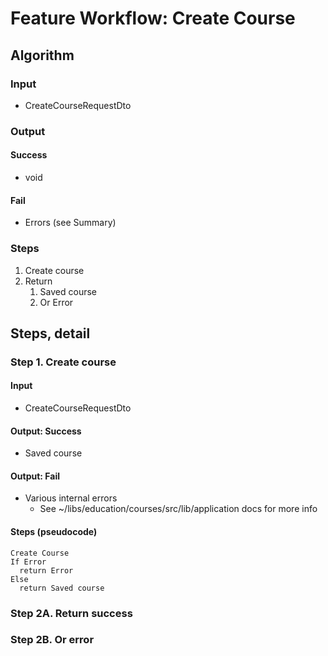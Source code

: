 # Feature Workflow: Create Course

## Algorithm

### Input

- CreateCourseRequestDto

### Output

#### Success

- void

#### Fail

- Errors (see Summary)

### Steps

1. Create course
2. Return
   1. Saved course
   2. Or Error

## Steps, detail

### Step 1. Create course

#### Input

- CreateCourseRequestDto

#### Output: Success

- Saved course

#### Output: Fail

- Various internal errors
  - See ~/libs/education/courses/src/lib/application docs for more info

#### Steps (pseudocode)

```
Create Course
If Error
  return Error
Else
  return Saved course
```

### Step 2A. Return success

### Step 2B. Or error
